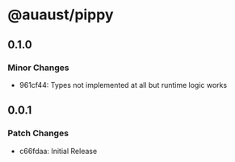 # @auaust/pippy

## 0.1.0

### Minor Changes

- 961cf44: Types not implemented at all but runtime logic works

## 0.0.1

### Patch Changes

- c66fdaa: Initial Release
